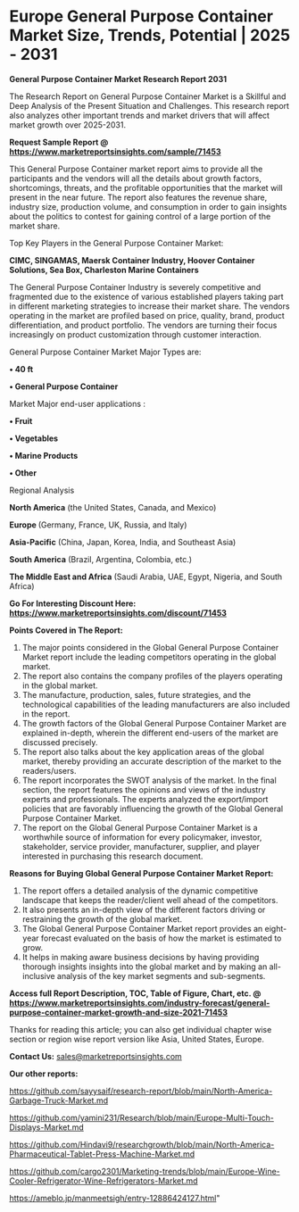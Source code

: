 # Europe General Purpose Container Market Size, Trends, Potential | 2025 - 2031

<strong>General Purpose Container Market Research Report 2031</strong>

The Research Report on General Purpose Container Market is a Skillful and Deep Analysis of the Present Situation and Challenges. This research report also analyzes other important trends and market drivers that will affect market growth over 2025-2031.

<strong>Request Sample Report @ <a href=https://www.marketreportsinsights.com/sample/71453>https://www.marketreportsinsights.com/sample/71453</a></strong>

This General Purpose Container market report aims to provide all the participants and the vendors will all the details about growth factors, shortcomings, threats, and the profitable opportunities that the market will present in the near future. The report also features the revenue share, industry size, production volume, and consumption in order to gain insights about the politics to contest for gaining control of a large portion of the market share.

Top Key Players in the General Purpose Container Market:

<strong>CIMC, SINGAMAS, Maersk Container Industry, Hoover Container Solutions, Sea Box, Charleston Marine Containers</strong>

The General Purpose Container Industry is severely competitive and fragmented due to the existence of various established players taking part in different marketing strategies to increase their market share. The vendors operating in the market are profiled based on price, quality, brand, product differentiation, and product portfolio. The vendors are turning their focus increasingly on product customization through customer interaction.

General Purpose Container Market Major Types are:

<strong>• 40 ft

• General Purpose Container</strong>

Market Major end-user applications :

<strong>• Fruit

• Vegetables

• Marine Products

• Other</strong>

Regional Analysis

</u><strong><b>North America</b></strong> (the United States, Canada, and Mexico)

<strong><b>Europe </b></strong>(Germany, France, UK, Russia, and Italy)

<strong><b>Asia-Pacific</b></strong> (China, Japan, Korea, India, and Southeast Asia)

<strong><b>South America</b></strong> (Brazil, Argentina, Colombia, etc.)

<strong><b>The Middle East and Africa</b></strong> (Saudi Arabia, UAE, Egypt, Nigeria, and South Africa)

<strong>Go For Interesting Discount Here: <a href=https://www.marketreportsinsights.com/discount/71453>https://www.marketreportsinsights.com/discount/71453</a></strong>

<strong>Points Covered in The Report:</strong>
<ol>
  <li>The major points considered in the Global General Purpose Container Market report include the leading competitors operating in the global market.</li>
  <li>The report also contains the company profiles of the players operating in the global market.</li>
  <li>The manufacture, production, sales, future strategies, and the technological capabilities of the leading manufacturers are also included in the report.</li>
  <li>The growth factors of the Global General Purpose Container Market are explained in-depth, wherein the different end-users of the market are discussed precisely.</li>
  <li>The report also talks about the key application areas of the global market, thereby providing an accurate description of the market to the readers/users.</li>
  <li>The report incorporates the SWOT analysis of the market. In the final section, the report features the opinions and views of the industry experts and professionals. The experts analyzed the export/import policies that are favorably influencing the growth of the Global General Purpose Container Market.</li>
  <li>The report on the Global General Purpose Container Market is a worthwhile source of information for every policymaker, investor, stakeholder, service provider, manufacturer, supplier, and player interested in purchasing this research document.</li>
</ol>
<strong>Reasons for Buying Global General Purpose Container Market Report:</strong>

<ol>
  <li>The report offers a detailed analysis of the dynamic competitive landscape that keeps the reader/client well ahead of the competitors.</li>
  <li>It also presents an in-depth view of the different factors driving or restraining the growth of the global market.</li>
  <li>The Global General Purpose Container Market report provides an eight-year forecast evaluated on the basis of how the market is estimated to grow.</li>
  <li>It helps in making aware business decisions by having providing thorough insights insights into the global market and by making an all-inclusive analysis of the key market segments and sub-segments.</li>
</ol>
<strong>Access full Report Description, TOC, Table of Figure, Chart, etc. @ <a href=https://www.marketreportsinsights.com/industry-forecast/general-purpose-container-market-growth-and-size-2021-71453>https://www.marketreportsinsights.com/industry-forecast/general-purpose-container-market-growth-and-size-2021-71453</a></strong>


Thanks for reading this article; you can also get individual chapter wise section or region wise report version like Asia, United States, Europe.

<strong>Contact Us:</strong>
sales@marketreportsinsights.com

<strong>Our other reports:</strong>

<a href=https://github.com/sayysaif/research-report/blob/main/North-America-Garbage-Truck-Market.md>https://github.com/sayysaif/research-report/blob/main/North-America-Garbage-Truck-Market.md</a>

<a href=https://github.com/yamini231/Research/blob/main/Europe-Multi-Touch-Displays-Market.md>https://github.com/yamini231/Research/blob/main/Europe-Multi-Touch-Displays-Market.md</a>

<a href=https://github.com/Hindavi9/researchgrowth/blob/main/North-America-Pharmaceutical-Tablet-Press-Machine-Market.md>https://github.com/Hindavi9/researchgrowth/blob/main/North-America-Pharmaceutical-Tablet-Press-Machine-Market.md</a>

<a href=https://github.com/cargo2301/Marketing-trends/blob/main/Europe-Wine-Cooler-Refrigerator-Wine-Refrigerators-Market.md>https://github.com/cargo2301/Marketing-trends/blob/main/Europe-Wine-Cooler-Refrigerator-Wine-Refrigerators-Market.md</a>

<a href=https://ameblo.jp/manmeetsigh/entry-12886424127.html>https://ameblo.jp/manmeetsigh/entry-12886424127.html</a>"
